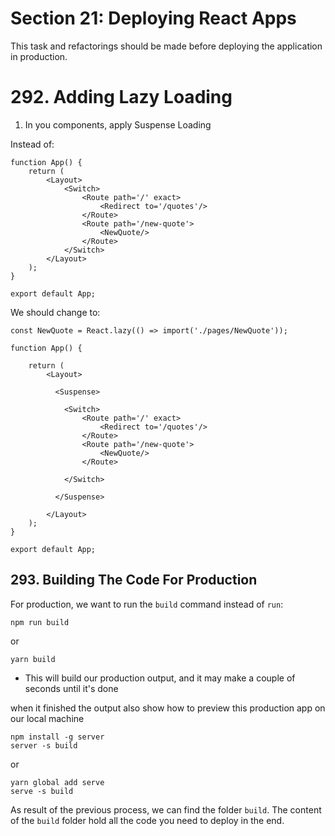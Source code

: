 # Section 21: Deploying React Apps

This task and refactorings should be made before deploying the application in production.

# 292. Adding Lazy Loading


1. In you components, apply Suspense Loading

Instead of:
```
function App() {
    return (
        <Layout>
            <Switch>
                <Route path='/' exact>
                    <Redirect to='/quotes'/>
                </Route>
                <Route path='/new-quote'>
                    <NewQuote/>
                </Route>
            </Switch>
        </Layout>
    );
}

export default App;
```

We should change to:

```
const NewQuote = React.lazy(() => import('./pages/NewQuote'));

function App() {

    return (
        <Layout>
        
          <Suspense>

            <Switch>
                <Route path='/' exact>
                    <Redirect to='/quotes'/>
                </Route>
                <Route path='/new-quote'>
                    <NewQuote/>
                </Route>
               
            </Switch>

          </Suspense>
        
        </Layout>
    );
}

export default App;
```


## 293. Building The Code For Production

For production, we want to run the `build` command instead of `run`:

```
npm run build
```

or 
```
yarn build
```

- This will build our production output, and it may make a couple of seconds until it's done

when it finished the output also show how to preview this production app on our local machine

```
npm install -g server
server -s build
```
or 
```
yarn global add serve
serve -s build
```

As result of the previous process, we can find the folder `build`.
The content of the `build` folder hold all the code you need to deploy in the end.
